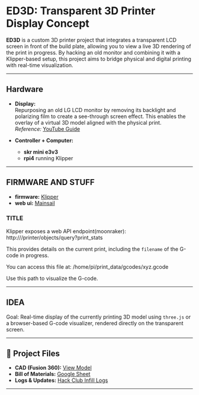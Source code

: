 # ED3D: Transparent 3D Printer Display Concept

**ED3D** is a custom 3D printer project that integrates a transparent LCD screen in front of the build plate, allowing you to view a live 3D rendering of the print in progress. By hacking an old monitor and combining it with a Klipper-based setup, this project aims to bridge physical and digital printing with real-time visualization.

---

## Hardware

- **Display:**  
  Repurposing an old LG LCD monitor by removing its backlight and polarizing film to create a see-through screen effect. This enables the overlay of a virtual 3D model aligned with the physical print.  
  *Reference:* [YouTube Guide](https://www.youtube.com/watch?v=IhldXT7yxXo)

- **Controller + Computer:**  
  - **skr mini e3v3**   
  - **rpi4** running Klipper

---

##  FIRMWARE AND STUFF

- **firmware:** [Klipper](https://www.klipper3d.org/)
- **web ui:** [Mainsail](https://docs.mainsail.xyz/)

### TITLE

Klipper exposes a web API endpoint(moonraker):
http://<raspberrypi-ip>/printer/objects/query?print_stats

This provides details on the current print, including the `filename` of the G-code in progress.

You can access this file at:
/home/pi/print_data/gcodes/xyz.gcode

Use this path to visualize the G-code.

---

## IDEA

Goal: Real-time display of the currently printing 3D model using `three.js` or a browser-based G-code visualizer, rendered directly on the transparent screen.

---

## 📐 Project Files

- **CAD (Fusion 360):** [View Model](https://a360.co/3Rony1E)
- **Bill of Materials:** [Google Sheet](https://docs.google.com/spreadsheets/d/178BAEs7F_joBAkZX4WfwpVy1w5ChVrZ6aIprLqq8BNg/edit?usp=sharing)
- **Logs & Updates:** [Hack Club Infill Logs](https://infill.hackclub.com/printers/ed3d/)

---
